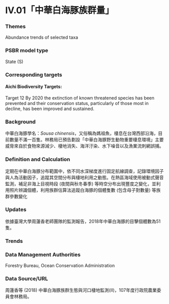 # IV.01「中華白海豚族群量」

<script type="text/javascript" src="http://cdn.mathjax.org/mathjax/latest/MathJax.js?config=TeX-AMS-MML_HTMLorMML"></script>

### Themes
Abundance trends of selected taxa
### PSBR model type
State (S)
### Corresponding targets
#### Aichi Biodiversity Targets:
Target 12 By 2020 the extinction of known threatened species has been prevented and their conservation status, particularly of those most in decline, has been improved and sustained.
### Background
中華白海豚學名：*Sousa chinensis*，又俗稱為媽祖魚，棲息在台灣西部沿海，目前數量不滿一百隻。林務局已預告劃設「中華白海豚野生動物重要棲息環境」主要威脅來自於食物來源減少、棲地消失、海洋汙染、水下噪音以及漁業流刺網誤捕。
### Definition and Calculation
定期在中華白海豚分布範圍中，依不同水深梯度進行固定航線調查，記錄環境因子與人為活動因子，追蹤其空間分布與棲地利用之動態。在熱區海域使用被動式聲音監測，補足非海上目視時段 (夜間與秋冬春季) 等時空分布出現豐度之變化，並利用照片辨識個體，利用族群估算法追蹤白海豚的個體隻數 (包含母子對數量) 等族群參數變化
### Updates
依據臺灣大學周蓮香老師團隊的監測報告，2018年中華白海豚的目擊個體數為51隻。
### Trends
### Data Management Authorities
Forestry Bureau, Ocean Conservation Administration
### Data Source/URL
周蓮香等 (2018) 中華白海豚族群生態與河口棲地監測(II)，107年度行政院農業委員會林務局。